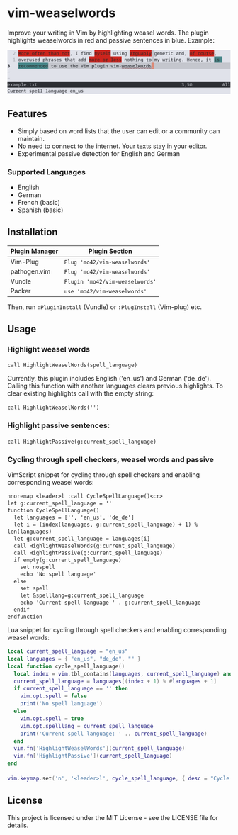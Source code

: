 # vim-weaselwords

Improve your writing in Vim by highlighting weasel words.
The plugin highlights weaselwords in red and passive sentences in blue. Example:

![vim-weaselwords example in Vim editor](example.png)

## Features

- Simply based on word lists that the user can edit or a community can maintain.
- No need to connect to the internet. Your texts stay in your editor.
- Experimental passive detection for English and German

### Supported Languages
- English
- German
- French (basic)
- Spanish (basic)

## Installation

| Plugin Manager | Plugin Section |
| --- | --- |
|Vim-Plug | `Plug 'mo42/vim-weaselwords'` |
|pathogen.vim| `Plug 'mo42/vim-weaselwords'` |
|Vundle | `Plugin 'mo42/vim-weaselwords'` |
|Packer | `use 'mo42/vim-weaselwords'` |

Then, run `:PluginInstall` (Vundle) or `:PlugInstall` (Vim-plug) etc.

## Usage

### Highlight weasel words

`call HighlightWeaselWords(spell_language)`

Currently, this plugin includes English ('en_us') and German ('de_de').
Calling this function with another languages clears previous highlights. To
clear existing highlights call with the empty string:

`call HighlightWeaselWords('')`

### Highlight passive sentences:

`call HighlightPassive(g:current_spell_language)`

### Cycling through spell checkers, weasel words and passive
VimScript snippet for cycling through spell checkers and enabling corresponding weasel
words:

```vim
nnoremap <leader>l :call CycleSpellLanguage()<cr>
let g:current_spell_language = ''
function CycleSpellLanguage()
  let languages = ['', 'en_us', 'de_de']
  let i = (index(languages, g:current_spell_language) + 1) % len(languages)
  let g:current_spell_language = languages[i]
  call HighlightWeaselWords(g:current_spell_language)
  call HighlightPassive(g:current_spell_language)
  if empty(g:current_spell_language)
    set nospell
    echo 'No spell language'
  else
    set spell
    let &spelllang=g:current_spell_language
    echo 'Current spell language ' . g:current_spell_language
  endif
endfunction
```

Lua snippet for cycling through spell checkers and enabling corresponding weasel
words:
```lua
local current_spell_language = "en_us"
local languages = { "en_us", "de_de", "" }
local function cycle_spell_language()
  local index = vim.tbl_contains(languages, current_spell_language) and vim.fn.index(languages, current_spell_language) or 0
  current_spell_language = languages[(index + 1) % #languages + 1]
  if current_spell_language == '' then
    vim.opt.spell = false
    print('No spell language')
  else
    vim.opt.spell = true
    vim.opt.spelllang = current_spell_language
    print('Current spell language: ' .. current_spell_language)
  end
  vim.fn['HighlightWeaselWords'](current_spell_language)
  vim.fn['HighlightPassive'](current_spell_language)
end

vim.keymap.set('n', '<leader>l', cycle_spell_language, { desc = "Cycle through spell languages" })
```

## License

This project is licensed under the MIT License - see the LICENSE file for details.
